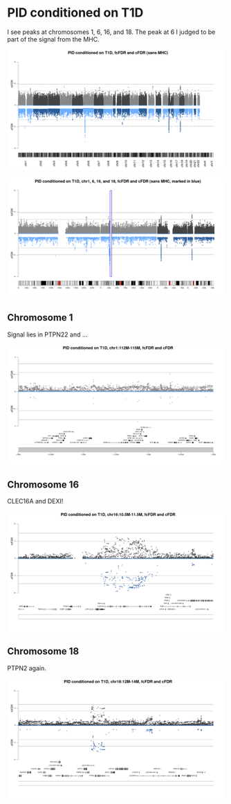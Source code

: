 # PID conditioned on T1D

I see peaks at chromosomes 1, 6, 16, and 18. The peak at 6 I judged to be part of the signal from the MHC.

![](/images/030321/t1d_pid_backToBack.png)

![](/images/030321/t1d_pid_backToBack_chr1_6_16_18.png)

## Chromosome 1

Signal lies in PTPN22 and ...

![](/images/030321/t1d_pid_backToBack_chr1_112M-115M.png)

## Chromosome 16

CLEC16A and DEXI!

![](/images/030321/t1d_pid_backToBack_chr16_10_5M-11_5M.png)

## Chromosome 18

PTPN2 again.

![](/images/030321/t1d_pid_backToBack_chr18_12-14M.png)

